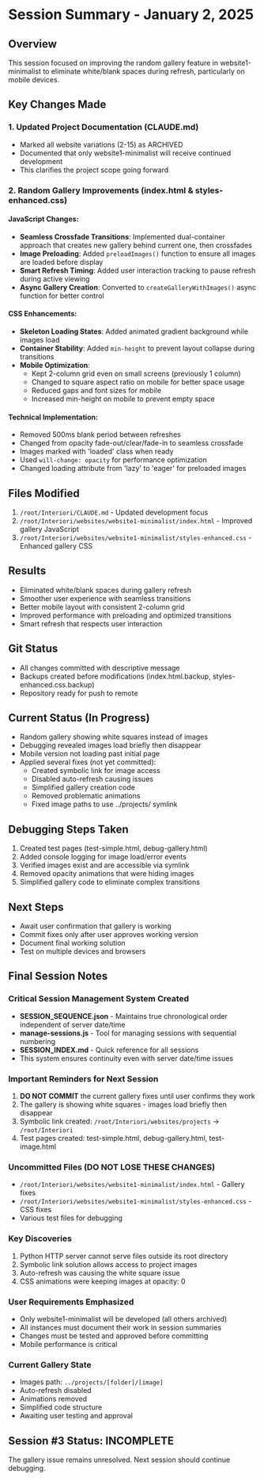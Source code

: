 # Session Summary - January 2, 2025

## Overview
This session focused on improving the random gallery feature in website1-minimalist to eliminate white/blank spaces during refresh, particularly on mobile devices.

## Key Changes Made

### 1. Updated Project Documentation (CLAUDE.md)
- Marked all website variations (2-15) as ARCHIVED
- Documented that only website1-minimalist will receive continued development
- This clarifies the project scope going forward

### 2. Random Gallery Improvements (index.html & styles-enhanced.css)

#### JavaScript Changes:
- **Seamless Crossfade Transitions**: Implemented dual-container approach that creates new gallery behind current one, then crossfades
- **Image Preloading**: Added `preloadImages()` function to ensure all images are loaded before display
- **Smart Refresh Timing**: Added user interaction tracking to pause refresh during active viewing
- **Async Gallery Creation**: Converted to `createGalleryWithImages()` async function for better control

#### CSS Enhancements:
- **Skeleton Loading States**: Added animated gradient background while images load
- **Container Stability**: Added `min-height` to prevent layout collapse during transitions
- **Mobile Optimization**: 
  - Kept 2-column grid even on small screens (previously 1 column)
  - Changed to square aspect ratio on mobile for better space usage
  - Reduced gaps and font sizes for mobile
  - Increased min-height on mobile to prevent empty space

#### Technical Implementation:
- Removed 500ms blank period between refreshes
- Changed from opacity fade-out/clear/fade-in to seamless crossfade
- Images marked with 'loaded' class when ready
- Used `will-change: opacity` for performance optimization
- Changed loading attribute from 'lazy' to 'eager' for preloaded images

## Files Modified
1. `/root/Interiori/CLAUDE.md` - Updated development focus
2. `/root/Interiori/websites/website1-minimalist/index.html` - Improved gallery JavaScript
3. `/root/Interiori/websites/website1-minimalist/styles-enhanced.css` - Enhanced gallery CSS

## Results
- Eliminated white/blank spaces during gallery refresh
- Smoother user experience with seamless transitions
- Better mobile layout with consistent 2-column grid
- Improved performance with preloading and optimized transitions
- Smart refresh that respects user interaction

## Git Status
- All changes committed with descriptive message
- Backups created before modifications (index.html.backup, styles-enhanced.css.backup)
- Repository ready for push to remote

## Current Status (In Progress)
- Random gallery showing white squares instead of images
- Debugging revealed images load briefly then disappear
- Mobile version not loading past initial page
- Applied several fixes (not yet committed):
  - Created symbolic link for image access
  - Disabled auto-refresh causing issues
  - Simplified gallery creation code
  - Removed problematic animations
  - Fixed image paths to use ../projects/ symlink

## Debugging Steps Taken
1. Created test pages (test-simple.html, debug-gallery.html)
2. Added console logging for image load/error events
3. Verified images exist and are accessible via symlink
4. Removed opacity animations that were hiding images
5. Simplified gallery code to eliminate complex transitions

## Next Steps
- Await user confirmation that gallery is working
- Commit fixes only after user approves working version
- Document final working solution
- Test on multiple devices and browsers

## Final Session Notes

### Critical Session Management System Created
- **SESSION_SEQUENCE.json** - Maintains true chronological order independent of server date/time
- **manage-sessions.js** - Tool for managing sessions with sequential numbering
- **SESSION_INDEX.md** - Quick reference for all sessions
- This system ensures continuity even with server date/time issues

### Important Reminders for Next Session
1. **DO NOT COMMIT** the current gallery fixes until user confirms they work
2. The gallery is showing white squares - images load briefly then disappear
3. Symbolic link created: `/root/Interiori/websites/projects` → `/root/Interiori`
4. Test pages created: test-simple.html, debug-gallery.html, test-image.html

### Uncommitted Files (DO NOT LOSE THESE CHANGES)
- `/root/Interiori/websites/website1-minimalist/index.html` - Gallery fixes
- `/root/Interiori/websites/website1-minimalist/styles-enhanced.css` - CSS fixes
- Various test files for debugging

### Key Discoveries
1. Python HTTP server cannot serve files outside its root directory
2. Symbolic link solution allows access to project images
3. Auto-refresh was causing the white square issue
4. CSS animations were keeping images at opacity: 0

### User Requirements Emphasized
- Only website1-minimalist will be developed (all others archived)
- All instances must document their work in session summaries
- Changes must be tested and approved before committing
- Mobile performance is critical

### Current Gallery State
- Images path: `../projects/[folder]/[image]`
- Auto-refresh disabled
- Animations removed
- Simplified code structure
- Awaiting user testing and approval

## Session #3 Status: INCOMPLETE
The gallery issue remains unresolved. Next session should continue debugging.
